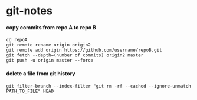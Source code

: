 # git-notes

#### copy commits from repo A to repo B
```
cd repoA
git remote rename origin origin2
git remote add origin https://github.com/username/repoB.git
git fetch --depth=(number of commits) origin2 master
git push -u origin master --force
```
#### delete a file from git history
```
git filter-branch --index-filter "git rm -rf --cached --ignore-unmatch PATH_TO_FILE" HEAD
```
